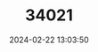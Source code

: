 ---
title: "34021"
category: "Quercus robusta"
draft: false
date: 2024-02-22 13:03:50
languages:
  English: ["Robust Oak"]
---